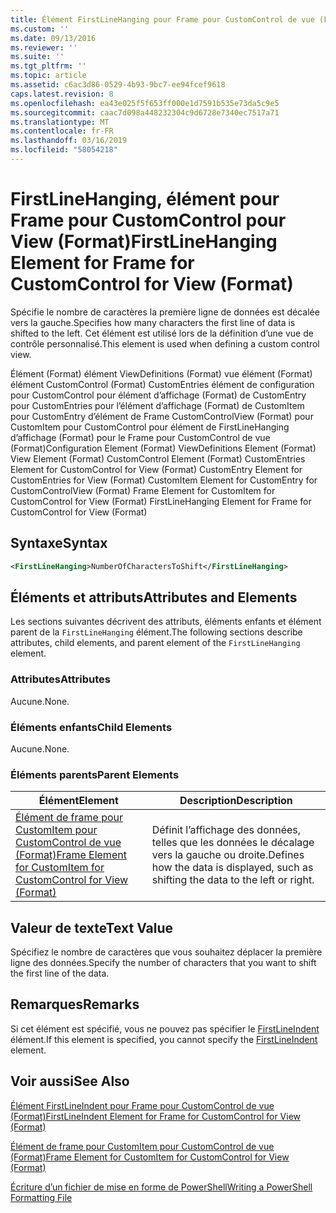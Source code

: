 ```yaml
---
title: Élément FirstLineHanging pour Frame pour CustomControl de vue (Format) | Microsoft Docs
ms.custom: ''
ms.date: 09/13/2016
ms.reviewer: ''
ms.suite: ''
ms.tgt_pltfrm: ''
ms.topic: article
ms.assetid: c6ac3d86-0529-4b93-9bc7-ee94fcef9618
caps.latest.revision: 8
ms.openlocfilehash: ea43e025f5f653ff000e1d7591b535e73da5c9e5
ms.sourcegitcommit: caac7d098a448232304c9d6728e7340ec7517a71
ms.translationtype: MT
ms.contentlocale: fr-FR
ms.lasthandoff: 03/16/2019
ms.locfileid: "58054218"
---
```

# <a name="firstlinehanging-element-for-frame-for-customcontrol-for-view-format"></a><span data-ttu-id="d6efe-102">FirstLineHanging, élément pour Frame pour CustomControl pour View (Format)</span><span class="sxs-lookup"><span data-stu-id="d6efe-102">FirstLineHanging Element for Frame for CustomControl for View (Format)</span></span>

<span data-ttu-id="d6efe-103">Spécifie le nombre de caractères la première ligne de données est décalée vers la gauche.</span><span class="sxs-lookup"><span data-stu-id="d6efe-103">Specifies how many characters the first line of data is shifted to the left.</span></span> <span data-ttu-id="d6efe-104">Cet élément est utilisé lors de la définition d’une vue de contrôle personnalisé.</span><span class="sxs-lookup"><span data-stu-id="d6efe-104">This element is used when defining a custom control view.</span></span>

<span data-ttu-id="d6efe-105">Élément (Format) élément ViewDefinitions (Format) vue élément (Format) élément CustomControl (Format) CustomEntries élément de configuration pour CustomControl pour élément d’affichage (Format) de CustomEntry pour CustomEntries pour l’élément d’affichage (Format) de CustomItem pour CustomEntry d’élément de Frame CustomControlView (Format) pour CustomItem pour CustomControl pour élément de FirstLineHanging d’affichage (Format) pour le Frame pour CustomControl de vue (Format)</span><span class="sxs-lookup"><span data-stu-id="d6efe-105">Configuration Element (Format) ViewDefinitions Element (Format) View Element (Format) CustomControl Element (Format) CustomEntries Element for CustomControl for View (Format) CustomEntry Element for CustomEntries for View (Format) CustomItem Element for CustomEntry for CustomControlView (Format) Frame Element for CustomItem for CustomControl for View (Format) FirstLineHanging Element for Frame for CustomControl for View (Format)</span></span>

## <a name="syntax"></a><span data-ttu-id="d6efe-106">Syntaxe</span><span class="sxs-lookup"><span data-stu-id="d6efe-106">Syntax</span></span>

```xml
<FirstLineHanging>NumberOfCharactersToShift</FirstLineHanging>
```

## <a name="attributes-and-elements"></a><span data-ttu-id="d6efe-107">Éléments et attributs</span><span class="sxs-lookup"><span data-stu-id="d6efe-107">Attributes and Elements</span></span>

<span data-ttu-id="d6efe-108">Les sections suivantes décrivent des attributs, éléments enfants et élément parent de la `FirstLineHanging` élément.</span><span class="sxs-lookup"><span data-stu-id="d6efe-108">The following sections describe attributes, child elements, and parent element of the `FirstLineHanging` element.</span></span>

### <a name="attributes"></a><span data-ttu-id="d6efe-109">Attributes</span><span class="sxs-lookup"><span data-stu-id="d6efe-109">Attributes</span></span>

<span data-ttu-id="d6efe-110">Aucune.</span><span class="sxs-lookup"><span data-stu-id="d6efe-110">None.</span></span>

### <a name="child-elements"></a><span data-ttu-id="d6efe-111">Éléments enfants</span><span class="sxs-lookup"><span data-stu-id="d6efe-111">Child Elements</span></span>

<span data-ttu-id="d6efe-112">Aucune.</span><span class="sxs-lookup"><span data-stu-id="d6efe-112">None.</span></span>

### <a name="parent-elements"></a><span data-ttu-id="d6efe-113">Éléments parents</span><span class="sxs-lookup"><span data-stu-id="d6efe-113">Parent Elements</span></span>

|<span data-ttu-id="d6efe-114">Élément</span><span class="sxs-lookup"><span data-stu-id="d6efe-114">Element</span></span>|<span data-ttu-id="d6efe-115">Description</span><span class="sxs-lookup"><span data-stu-id="d6efe-115">Description</span></span>|
|-------------|-----------------|
|[<span data-ttu-id="d6efe-116">Élément de frame pour CustomItem pour CustomControl de vue (Format)</span><span class="sxs-lookup"><span data-stu-id="d6efe-116">Frame Element for CustomItem for CustomControl for View (Format)</span></span>](./frame-element-for-customitem-for-customcontrol-for-view-format.md)|<span data-ttu-id="d6efe-117">Définit l’affichage des données, telles que les données le décalage vers la gauche ou droite.</span><span class="sxs-lookup"><span data-stu-id="d6efe-117">Defines how the data is displayed, such as shifting the data to the left or right.</span></span>|

## <a name="text-value"></a><span data-ttu-id="d6efe-118">Valeur de texte</span><span class="sxs-lookup"><span data-stu-id="d6efe-118">Text Value</span></span>

<span data-ttu-id="d6efe-119">Spécifiez le nombre de caractères que vous souhaitez déplacer la première ligne des données.</span><span class="sxs-lookup"><span data-stu-id="d6efe-119">Specify the number of characters that you want to shift the first line of the data.</span></span>

## <a name="remarks"></a><span data-ttu-id="d6efe-120">Remarques</span><span class="sxs-lookup"><span data-stu-id="d6efe-120">Remarks</span></span>

<span data-ttu-id="d6efe-121">Si cet élément est spécifié, vous ne pouvez pas spécifier le [FirstLineIndent](./firstlineindent-element-for-frame-for-customcontrol-for-view-format.md) élément.</span><span class="sxs-lookup"><span data-stu-id="d6efe-121">If this element is specified, you cannot specify the [FirstLineIndent](./firstlineindent-element-for-frame-for-customcontrol-for-view-format.md) element.</span></span>

## <a name="see-also"></a><span data-ttu-id="d6efe-122">Voir aussi</span><span class="sxs-lookup"><span data-stu-id="d6efe-122">See Also</span></span>

[<span data-ttu-id="d6efe-123">Élément FirstLineIndent pour Frame pour CustomControl de vue (Format)</span><span class="sxs-lookup"><span data-stu-id="d6efe-123">FirstLineIndent Element for Frame for CustomControl for View (Format)</span></span>](./firstlineindent-element-for-frame-for-customcontrol-for-view-format.md)

[<span data-ttu-id="d6efe-124">Élément de frame pour CustomItem pour CustomControl de vue (Format)</span><span class="sxs-lookup"><span data-stu-id="d6efe-124">Frame Element for CustomItem for CustomControl for View (Format)</span></span>](./frame-element-for-customitem-for-customcontrol-for-view-format.md)

[<span data-ttu-id="d6efe-125">Écriture d’un fichier de mise en forme de PowerShell</span><span class="sxs-lookup"><span data-stu-id="d6efe-125">Writing a PowerShell Formatting File</span></span>](./writing-a-powershell-formatting-file.md)

